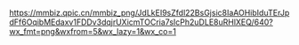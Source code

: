 https://mmbiz.qpic.cn/mmbiz_png/JdLkEI9sZfdl22BsGjsic8IaAOHibIduTErJpdFf6OqibMEdaxv1FDDv3dqjrUXicmTOCria7sIcPh2uDLE8uRHlXEQ/640?wx_fmt=png&wxfrom=5&wx_lazy=1&wx_co=1
